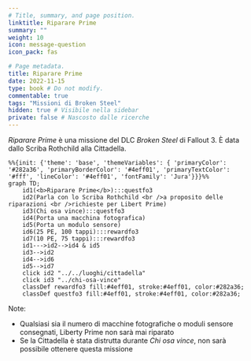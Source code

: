 ```yaml
---
# Title, summary, and page position.
linktitle: Riparare Prime
summary: ""
weight: 10
icon: message-question
icon_pack: fas

# Page metadata.
title: Riparare Prime
date: 2022-11-15
type: book # Do not modify.
commentable: true
tags: "Missioni di Broken Steel"
hidden: true # Visibile nella sidebar
private: false # Nascosto dalle ricerche
---
```



*Riparare Prime* è una missione del DLC *Broken Steel* di Fallout 3. È data dallo Scriba Rothchild alla Cittadella.


```mermaid
%%{init: {'theme': 'base', 'themeVariables': { 'primaryColor': '#282a36', 'primaryBorderColor': '#4eff01', 'primaryTextColor': '#fff', 'lineColor': '#4eff01', 'fontFamily': 'Jura'}}}%%
graph TD;
    id1(<b>Riparare Prime</b>):::questfo3
    id2(Parla con lo Scriba Rothchild <br />a proposito delle riparazioni <br />richieste per Libert Prime)
    id3(Chi osa vince):::questfo3
    id4(Porta una macchina fotografica)
    id5(Porta un modulo sensore)
    id6(25 PE, 100 tappi):::rewardfo3
    id7(10 PE, 75 tappi):::rewardfo3 
    id1--->id2-->id4 & id5
    id3-->id2
    id4-->id6
    id5-->id7
    click id2 "../../luoghi/cittadella"
    click id3 "../chi-osa-vince"
    classDef rewardfo3 fill:#4eff01, stroke:#4eff01, color:#282a36;
    classDef questfo3 fill:#4eff01, stroke:#4eff01, color:#282a36;
```




Note:
- Qualsiasi sia il numero di macchine fotografiche o moduli sensore consegnati, Liberty Prime non sarà mai riparato
- Se la Cittadella è stata distrutta durante *Chi osa vince*, non sarà possibile ottenere questa missione
